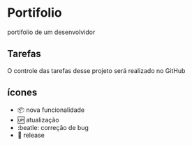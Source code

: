 # Portifolio

 portifolio de um desenvolvidor

 ## Tarefas
 
 O controle das tarefas desse projeto será realizado no GitHub
 ## ícones

- :package: nova funcionalidade
- :up: atualização
- :beatle: correção de bug
- :checkered_flag: release
